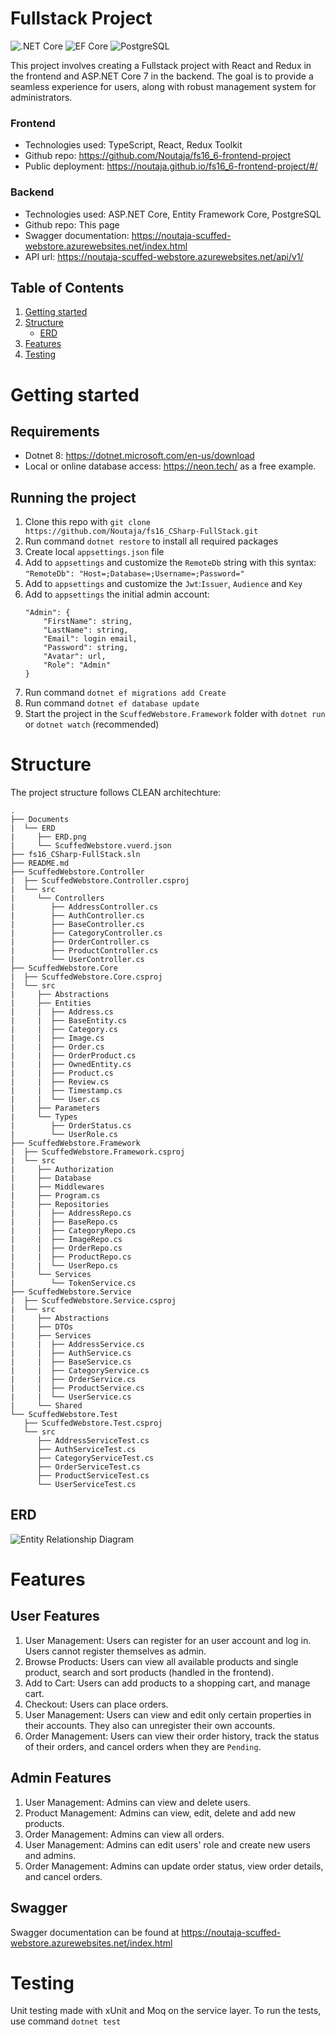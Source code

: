 # Fullstack Project

![.NET Core](https://img.shields.io/badge/.NET%20Core-v.8-purple)
![EF Core](https://img.shields.io/badge/EF%20Core-v.8-cyan)
![PostgreSQL](https://img.shields.io/badge/PostgreSQL-v.16-drakblue)

This project involves creating a Fullstack project with React and Redux in the frontend and ASP.NET Core 7 in the backend. The goal is to provide a seamless experience for users, along with robust management system for administrators.

### Frontend

-   Technologies used: TypeScript, React, Redux Toolkit
-   Github repo: https://github.com/Noutaja/fs16_6-frontend-project
-   Public deployment: https://noutaja.github.io/fs16_6-frontend-project/#/

### Backend

-   Technologies used: ASP.NET Core, Entity Framework Core, PostgreSQL
-   Github repo: This page
-   Swagger documentation: https://noutaja-scuffed-webstore.azurewebsites.net/index.html
-   API url: https://noutaja-scuffed-webstore.azurewebsites.net/api/v1/

## Table of Contents

1. [Getting started](#getting-started)
2. [Structure](#structure)
    - [ERD](#erd)
3. [Features](#features)
4. [Testing](#testing)

# Getting started

## Requirements

-   Dotnet 8: https://dotnet.microsoft.com/en-us/download
-   Local or online database access: https://neon.tech/ as a free example.

## Running the project

1. Clone this repo with `git clone https://github.com/Noutaja/fs16_CSharp-FullStack.git`
2. Run command `dotnet restore` to install all required packages
3. Create local `appsettings.json` file
4. Add to `appsettings` and customize the `RemoteDb` string with this syntax: `"RemoteDb": "Host=;Database=;Username=;Password="`
5. Add to `appsettings` and customize the `Jwt`:`Issuer`, `Audience` and `Key`
6. Add to `appsettings` the initial admin account:
    ```
    "Admin": {
    	"FirstName": string,
    	"LastName": string,
    	"Email": login email,
    	"Password": string,
    	"Avatar": url,
    	"Role": "Admin"
    }
    ```
7. Run command `dotnet ef migrations add Create`
8. Run command `dotnet ef database update`
9. Start the project in the `ScuffedWebstore.Framework` folder with `dotnet run` or `dotnet watch` (recommended)

# Structure

The project structure follows CLEAN architechture:

```
.
├── Documents
|  └── ERD
|     ├── ERD.png
|     └── ScuffedWebstore.vuerd.json
├── fs16_CSharp-FullStack.sln
├── README.md
├── ScuffedWebstore.Controller
|  ├── ScuffedWebstore.Controller.csproj
|  └── src
|     └── Controllers
|        ├── AddressController.cs
|        ├── AuthController.cs
|        ├── BaseController.cs
|        ├── CategoryController.cs
|        ├── OrderController.cs
|        ├── ProductController.cs
|        └── UserController.cs
├── ScuffedWebstore.Core
|  ├── ScuffedWebstore.Core.csproj
|  └── src
|     ├── Abstractions
|     ├── Entities
|     |  ├── Address.cs
|     |  ├── BaseEntity.cs
|     |  ├── Category.cs
|     |  ├── Image.cs
|     |  ├── Order.cs
|     |  ├── OrderProduct.cs
|     |  ├── OwnedEntity.cs
|     |  ├── Product.cs
|     |  ├── Review.cs
|     |  ├── Timestamp.cs
|     |  └── User.cs
|     ├── Parameters
|     └── Types
|        ├── OrderStatus.cs
|        └── UserRole.cs
├── ScuffedWebstore.Framework
|  ├── ScuffedWebstore.Framework.csproj
|  └── src
|     ├── Authorization
|     ├── Database
|     ├── Middlewares
|     ├── Program.cs
|     ├── Repositories
|     |  ├── AddressRepo.cs
|     |  ├── BaseRepo.cs
|     |  ├── CategoryRepo.cs
|     |  ├── ImageRepo.cs
|     |  ├── OrderRepo.cs
|     |  ├── ProductRepo.cs
|     |  └── UserRepo.cs
|     └── Services
|        └── TokenService.cs
├── ScuffedWebstore.Service
|  ├── ScuffedWebstore.Service.csproj
|  └── src
|     ├── Abstractions
|     ├── DTOs
|     ├── Services
|     |  ├── AddressService.cs
|     |  ├── AuthService.cs
|     |  ├── BaseService.cs
|     |  ├── CategoryService.cs
|     |  ├── OrderService.cs
|     |  ├── ProductService.cs
|     |  └── UserService.cs
|     └── Shared
└── ScuffedWebstore.Test
   ├── ScuffedWebstore.Test.csproj
   └── src
      ├── AddressServiceTest.cs
      ├── AuthServiceTest.cs
      ├── CategoryServiceTest.cs
      ├── OrderServiceTest.cs
      ├── ProductServiceTest.cs
      └── UserServiceTest.cs
```

## ERD

![Entity Relationship Diagram](Documents/ERD/ERD.png)

# Features

## User Features

1. User Management: Users can register for an user account and log in. Users cannot register themselves as admin.
2. Browse Products: Users can view all available products and single product, search and sort products (handled in the frontend).
3. Add to Cart: Users can add products to a shopping cart, and manage cart.
4. Checkout: Users can place orders.
5. User Management: Users can view and edit only certain properties in their accounts. They also can unregister their own accounts.
6. Order Management: Users can view their order history, track the status of their orders, and cancel orders when they are `Pending`.

## Admin Features

1. User Management: Admins can view and delete users.
2. Product Management: Admins can view, edit, delete and add new products.
3. Order Management: Admins can view all orders.
4. User Management: Admins can edit users' role and create new users and admins.
5. Order Management: Admins can update order status, view order details, and cancel orders.

## Swagger

Swagger documentation can be found at https://noutaja-scuffed-webstore.azurewebsites.net/index.html

# Testing

Unit testing made with xUnit and Moq on the service layer.
To run the tests, use command `dotnet test`
